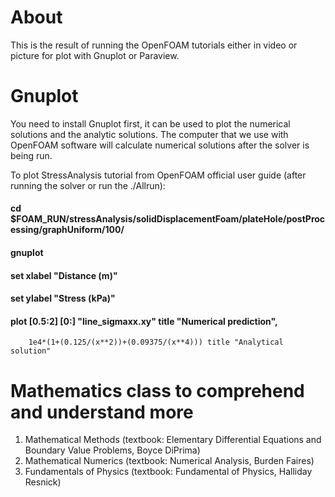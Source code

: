 # About
This is the result of running the OpenFOAM tutorials either in video or picture for plot with Gnuplot or Paraview.

# Gnuplot
You need to install Gnuplot first, it can be used to plot the numerical solutions and the analytic solutions.
The computer that we use with OpenFOAM software will calculate numerical solutions after the solver is being run.

To plot StressAnalysis tutorial from OpenFOAM official user guide (after running the solver or run the ./Allrun):
#### cd $FOAM_RUN/stressAnalysis/solidDisplacementFoam/plateHole/postProcessing/graphUniform/100/
#### gnuplot
#### set xlabel "Distance (m)"
#### set ylabel "Stress (kPa)"
#### plot [0.5:2] [0:] "line_sigmaxx.xy" title "Numerical prediction",
        1e4*(1+(0.125/(x**2))+(0.09375/(x**4))) title "Analytical solution"

# Mathematics class to comprehend and understand more
1. Mathematical Methods (textbook: Elementary Differential Equations and Boundary Value Problems, Boyce DiPrima)
2. Mathematical Numerics (textbook: Numerical Analysis, Burden Faires)
3. Fundamentals of Physics (textbook: Fundamental of Physics, Halliday Resnick)
